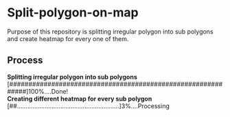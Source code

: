 # Split-polygon-on-map

Purpose of this repository is splitting irregular polygon into sub polygons and create heatmap for every one of them. 

## Process

<b> Splitting irregular polygon into sub polygons</b>
[#############################################################]100%....Done!
<br />
<b> Creating different heatmap for every sub polygon</b>
[##...........................................................]3%....Processing


